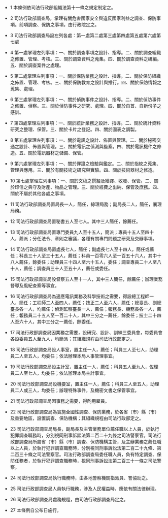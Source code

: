 * 1 本條例依司法行政部組織法第十一條之規定制定之。

* 2 司法行政部調查局，掌理有關危害國家安全與違反國家利益之調查、保防事項。前項調查、保防之事項，由行政院定之。

* 3 司法行政部調查局設左列各處：第一處第二處第三處第四處第五處第六處第七處

* 4 第一處掌理左列事項：一、關於調查事項之設計、指導。二、關於調查組織之佈置、管理、考核。三、關於調查資料之蒐集。四、關於調查資料之研編。五、關於調查案件之處理。

* 5 第二處掌理左列事項：一、關於保防業務之設計、指導。二、關於保防組織之佈置、管理、考核。三、關於保防教育之設計與推行。四、關於保防情報之蒐集、處理。

* 6 第三處掌理左列事項：一、關於偵防事件之設計、指導。二、關於偵防事件之佈置、偵察。三、關於偵防事件之研究、處理。四、關於自首、自新份子之感訓。

* 7 第四處掌理左列事項：一、關於統計業務之設計、指導。二、關於統計資料研究之整理、保管。三、關於卡片之登記。四、關於圖表之調製。

* 8 第五處掌理左列事項：一、關於電訊之設計、佈置與管理。二、關於秘密交通之設計、佈置與管理。三、關於電訊之偵測與監察。四、關於電訊機件之修造。五、關於電訊器材之儲備、保管。

* 9 第六處掌理左列事項：一、關於罪證之檢驗與鑑定。二、關於指紋之蒐集、管理與應用。三、關於有關技術之研究與實驗。四、關於技術器材之修造。

* 10 第七處掌理左列事項：一、關於文稿之撰擬及繕譯、收發、保管。二、關於印信之典守及財產、物品之管理。三、關於經費之出納、保管及庶務。四、關於不屬於其他各處之事項。

* 11 司法行政部調查局置局長一人，簡任，綜理局務；副局長二人，簡任，襄理局務。

* 12 司法行政部調查局置秘書五人至七人。其中三人簡任，餘薦任。

* 13 司法行政部調查局置專門委員九人至十五人，簡派；專員十五人至四十人，薦派；分任法令、章則之審議，各種有關專門問題之研究及交辦事項。

* 14 司法行政部調查局置處長七人，簡任；副處長七人至十四人，簡任或薦任；科長三十人至三十五人，薦任；科員一百零六人至一百五十六人，其中十八人薦任，餘委任；助理員三十四人至六十五人，委任；調查專員二十人至八十人，薦任；調查員三十人至五十人，薦任或委任。

* 15 司法行政部調查局設督察五人至十一人，其中三人簡任，餘薦任；辦理業務督導及風紀查察等事宜。

* 16 司法行政部調查局為適應電訊業務及科學技術之需要，得設總工程師一人，簡任；工程師二人至四人，薦任；技正二人至六人，薦任；總臺長、副總臺長各一人，均薦任；偵測監察臺長一人，薦任；報務長、機務長各一人，薦任；報務員二十五人至一百二十人，其中三分之一薦任，餘委任；技士二十四人至六十人，其中三分之一薦任，餘委任。

* 17 司法行政部調查局因業務之需要，設研究、設計、訓練三委員會，每委員會各設委員五人至九人，均簡派；其組織規程由司法行政部定之。

* 18 司法行政部調查局設人事室，置主任一人，薦任；科員三人至七人，助理員二人至五人，均委任；依法辦理本局人事管理事宜。

* 19 司法行政部調查局設主計室，置主任一人，薦任；科員五人至九人，佐理員二人至七人，均委任；依法辦理本局主計事宜。

* 20 司法行政部調查局設機要室，置主任一人，薦任；科員三人至五人，助理員二人或三人，均委任；辦理特殊事件，及機密文書之保管事宜。

* 21 司法行政部調查局因事務之需要，得酌用雇員。

* 22 司法行政部調查局為實施全國性調查、保防業務，於各省（市）縣（市）及重要地區，設置調查、保防機構；其組織規程由司法行政部定之。

* 23 司法行政部調查局局長，副局長及主管業務單位薦任職以上人員，於執行犯罪調查職務時，分別視同刑事訴訟法第二百二十九條之司法警察官。司法行政部調查局所屬省（市）縣（市）調查、保防機構主管，及主辦業務之薦任職以上人員，於執行犯罪調查職務時，分別視同刑事訴訟法第二百二十九條、第二百三十條之司法警察官。司法行政部調查局委任職人員，負有特定調查、保防任務者，於執行犯罪調查職務時，視同刑事訴訟法第二百三十一條之司法警察。

* 24 司法行政部調查局執行職務時，由各地警察機關指派員、警協助之。

* 25 司法行政部調查局人員執行職務，涉及人民權益時，應依有關法律辦理。

* 26 司法行政部調查局處務規程，由司法行政部調查局定之。

* 27 本條例自公布日施行。

